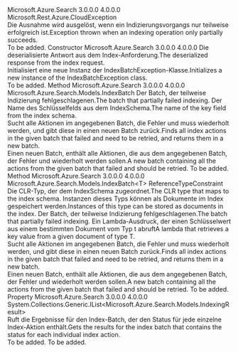 <Type Name="IndexBatchException" FullName="Microsoft.Azure.Search.IndexBatchException">
  <TypeSignature Language="C#" Value="public class IndexBatchException : Microsoft.Rest.Azure.CloudException" />
  <TypeSignature Language="ILAsm" Value=".class public auto ansi beforefieldinit IndexBatchException extends Microsoft.Rest.Azure.CloudException" />
  <TypeSignature Language="DocId" Value="T:Microsoft.Azure.Search.IndexBatchException" />
  <TypeSignature Language="VB.NET" Value="Public Class IndexBatchException&#xA;Inherits CloudException" />
  <TypeSignature Language="F#" Value="type IndexBatchException = class&#xA;    inherit CloudException" />
  <AssemblyInfo>
    <AssemblyName>Microsoft.Azure.Search</AssemblyName>
    <AssemblyVersion>3.0.0.0</AssemblyVersion>
    <AssemblyVersion>4.0.0.0</AssemblyVersion>
  </AssemblyInfo>
  <Base>
    <BaseTypeName>Microsoft.Rest.Azure.CloudException</BaseTypeName>
  </Base>
  <Interfaces />
  <Docs>
    <summary>
            <span data-ttu-id="6e549-101">Die Ausnahme wird ausgelöst, wenn ein Indizierungsvorgangs nur teilweise erfolgreich ist.</span><span class="sxs-lookup"><span data-stu-id="6e549-101">Exception thrown when an indexing operation only partially succeeds.</span></span>
            </summary>
    <remarks>To be added.</remarks>
  </Docs>
  <Members>
    <Member MemberName=".ctor">
      <MemberSignature Language="C#" Value="public IndexBatchException (Microsoft.Azure.Search.Models.DocumentIndexResult documentIndexResult);" />
      <MemberSignature Language="ILAsm" Value=".method public hidebysig specialname rtspecialname instance void .ctor(class Microsoft.Azure.Search.Models.DocumentIndexResult documentIndexResult) cil managed" />
      <MemberSignature Language="DocId" Value="M:Microsoft.Azure.Search.IndexBatchException.#ctor(Microsoft.Azure.Search.Models.DocumentIndexResult)" />
      <MemberSignature Language="F#" Value="new Microsoft.Azure.Search.IndexBatchException : Microsoft.Azure.Search.Models.DocumentIndexResult -&gt; Microsoft.Azure.Search.IndexBatchException" Usage="new Microsoft.Azure.Search.IndexBatchException documentIndexResult" />
      <MemberType>Constructor</MemberType>
      <AssemblyInfo>
        <AssemblyName>Microsoft.Azure.Search</AssemblyName>
        <AssemblyVersion>3.0.0.0</AssemblyVersion>
        <AssemblyVersion>4.0.0.0</AssemblyVersion>
      </AssemblyInfo>
      <Parameters>
        <Parameter Name="documentIndexResult" Type="Microsoft.Azure.Search.Models.DocumentIndexResult" />
      </Parameters>
      <Docs>
        <param name="documentIndexResult"><span data-ttu-id="6e549-102">Die deserialisierte Antwort aus dem Index-Anforderung.</span><span class="sxs-lookup"><span data-stu-id="6e549-102">The deserialized response from the index request.</span></span></param>
        <summary>
            <span data-ttu-id="6e549-103">Initialisiert eine neue Instanz der IndexBatchException-Klasse.</span><span class="sxs-lookup"><span data-stu-id="6e549-103">Initializes a new instance of the IndexBatchException class.</span></span>
            </summary>
        <remarks>To be added.</remarks>
      </Docs>
    </Member>
    <Member MemberName="FindFailedActionsToRetry">
      <MemberSignature Language="C#" Value="public Microsoft.Azure.Search.Models.IndexBatch FindFailedActionsToRetry (Microsoft.Azure.Search.Models.IndexBatch originalBatch, string keyFieldName);" />
      <MemberSignature Language="ILAsm" Value=".method public hidebysig instance class Microsoft.Azure.Search.Models.IndexBatch FindFailedActionsToRetry(class Microsoft.Azure.Search.Models.IndexBatch originalBatch, string keyFieldName) cil managed" />
      <MemberSignature Language="DocId" Value="M:Microsoft.Azure.Search.IndexBatchException.FindFailedActionsToRetry(Microsoft.Azure.Search.Models.IndexBatch,System.String)" />
      <MemberSignature Language="VB.NET" Value="Public Function FindFailedActionsToRetry (originalBatch As IndexBatch, keyFieldName As String) As IndexBatch" />
      <MemberSignature Language="F#" Value="member this.FindFailedActionsToRetry : Microsoft.Azure.Search.Models.IndexBatch * string -&gt; Microsoft.Azure.Search.Models.IndexBatch" Usage="indexBatchException.FindFailedActionsToRetry (originalBatch, keyFieldName)" />
      <MemberType>Method</MemberType>
      <AssemblyInfo>
        <AssemblyName>Microsoft.Azure.Search</AssemblyName>
        <AssemblyVersion>3.0.0.0</AssemblyVersion>
        <AssemblyVersion>4.0.0.0</AssemblyVersion>
      </AssemblyInfo>
      <ReturnValue>
        <ReturnType>Microsoft.Azure.Search.Models.IndexBatch</ReturnType>
      </ReturnValue>
      <Parameters>
        <Parameter Name="originalBatch" Type="Microsoft.Azure.Search.Models.IndexBatch" />
        <Parameter Name="keyFieldName" Type="System.String" />
      </Parameters>
      <Docs>
        <param name="originalBatch"><span data-ttu-id="6e549-104">Der Batch, der teilweise Indizierung fehlgeschlagenen.</span><span class="sxs-lookup"><span data-stu-id="6e549-104">The batch that partially failed indexing.</span></span></param>
        <param name="keyFieldName"><span data-ttu-id="6e549-105">Der Name des Schlüsselfelds aus dem IndexSchema.</span><span class="sxs-lookup"><span data-stu-id="6e549-105">The name of the key field from the index schema.</span></span></param>
        <summary>
            <span data-ttu-id="6e549-106">Sucht alle Aktionen im angegebenen Batch, die Fehler und muss wiederholt werden, und gibt diese in einen neuen Batch zurück.</span><span class="sxs-lookup"><span data-stu-id="6e549-106">Finds all index actions in the given batch that failed and need to be retried, and returns them in a new batch.</span></span>
            </summary>
        <returns>
            <span data-ttu-id="6e549-107">Einen neuen Batch, enthält alle Aktionen, die aus dem angegebenen Batch, der Fehler und wiederholt werden sollen.</span><span class="sxs-lookup"><span data-stu-id="6e549-107">A new batch containing all the actions from the given batch that failed and should be retried.</span></span>
            </returns>
        <remarks>To be added.</remarks>
      </Docs>
    </Member>
    <Member MemberName="FindFailedActionsToRetry&lt;T&gt;">
      <MemberSignature Language="C#" Value="public Microsoft.Azure.Search.Models.IndexBatch&lt;T&gt; FindFailedActionsToRetry&lt;T&gt; (Microsoft.Azure.Search.Models.IndexBatch&lt;T&gt; originalBatch, Func&lt;T,string&gt; keySelector) where T : class;" />
      <MemberSignature Language="ILAsm" Value=".method public hidebysig instance class Microsoft.Azure.Search.Models.IndexBatch`1&lt;!!T&gt; FindFailedActionsToRetry&lt;class T&gt;(class Microsoft.Azure.Search.Models.IndexBatch`1&lt;!!T&gt; originalBatch, class System.Func`2&lt;!!T, string&gt; keySelector) cil managed" />
      <MemberSignature Language="DocId" Value="M:Microsoft.Azure.Search.IndexBatchException.FindFailedActionsToRetry``1(Microsoft.Azure.Search.Models.IndexBatch{``0},System.Func{``0,System.String})" />
      <MemberSignature Language="VB.NET" Value="Public Function FindFailedActionsToRetry(Of T As Class) (originalBatch As IndexBatch(Of T), keySelector As Func(Of T, String)) As IndexBatch(Of T)" />
      <MemberSignature Language="F#" Value="member this.FindFailedActionsToRetry : Microsoft.Azure.Search.Models.IndexBatch&lt;'T (requires 'T : null)&gt; * Func&lt;'T, string (requires 'T : null)&gt; -&gt; Microsoft.Azure.Search.Models.IndexBatch&lt;'T (requires 'T : null)&gt; (requires 'T : null)" Usage="indexBatchException.FindFailedActionsToRetry (originalBatch, keySelector)" />
      <MemberType>Method</MemberType>
      <AssemblyInfo>
        <AssemblyName>Microsoft.Azure.Search</AssemblyName>
        <AssemblyVersion>3.0.0.0</AssemblyVersion>
        <AssemblyVersion>4.0.0.0</AssemblyVersion>
      </AssemblyInfo>
      <ReturnValue>
        <ReturnType>Microsoft.Azure.Search.Models.IndexBatch&lt;T&gt;</ReturnType>
      </ReturnValue>
      <TypeParameters>
        <TypeParameter Name="T">
          <Constraints>
            <ParameterAttribute>ReferenceTypeConstraint</ParameterAttribute>
          </Constraints>
        </TypeParameter>
      </TypeParameters>
      <Parameters>
        <Parameter Name="originalBatch" Type="Microsoft.Azure.Search.Models.IndexBatch&lt;T&gt;" />
        <Parameter Name="keySelector" Type="System.Func&lt;T,System.String&gt;" />
      </Parameters>
      <Docs>
        <typeparam name="T">
            <span data-ttu-id="6e549-108">Die CLR-Typ, der dem IndexSchema zugeordnet.</span><span class="sxs-lookup"><span data-stu-id="6e549-108">The CLR type that maps to the index schema.</span></span> <span data-ttu-id="6e549-109">Instanzen dieses Typs können als Dokumente im Index gespeichert werden.</span><span class="sxs-lookup"><span data-stu-id="6e549-109">Instances of this type can be stored as documents in the index.</span></span>
            </typeparam>
        <param name="originalBatch"><span data-ttu-id="6e549-110">Der Batch, der teilweise Indizierung fehlgeschlagenen.</span><span class="sxs-lookup"><span data-stu-id="6e549-110">The batch that partially failed indexing.</span></span></param>
        <param name="keySelector"><span data-ttu-id="6e549-111">Ein Lambda-Ausdruck, der einen Schlüsselwert aus einem bestimmten Dokument vom Typ t abruft</span><span class="sxs-lookup"><span data-stu-id="6e549-111">A lambda that retrieves a key value from a given document of type T.</span></span></param>
        <summary>
            <span data-ttu-id="6e549-112">Sucht alle Aktionen im angegebenen Batch, die Fehler und muss wiederholt werden, und gibt diese in einen neuen Batch zurück.</span><span class="sxs-lookup"><span data-stu-id="6e549-112">Finds all index actions in the given batch that failed and need to be retried, and returns them in a new batch.</span></span>
            </summary>
        <returns>
            <span data-ttu-id="6e549-113">Einen neuen Batch, enthält alle Aktionen, die aus dem angegebenen Batch, der Fehler und wiederholt werden sollen.</span><span class="sxs-lookup"><span data-stu-id="6e549-113">A new batch containing all the actions from the given batch that failed and should be retried.</span></span>
            </returns>
        <remarks>To be added.</remarks>
      </Docs>
    </Member>
    <Member MemberName="IndexingResults">
      <MemberSignature Language="C#" Value="public System.Collections.Generic.IList&lt;Microsoft.Azure.Search.Models.IndexingResult&gt; IndexingResults { get; }" />
      <MemberSignature Language="ILAsm" Value=".property instance class System.Collections.Generic.IList`1&lt;class Microsoft.Azure.Search.Models.IndexingResult&gt; IndexingResults" />
      <MemberSignature Language="DocId" Value="P:Microsoft.Azure.Search.IndexBatchException.IndexingResults" />
      <MemberSignature Language="VB.NET" Value="Public ReadOnly Property IndexingResults As IList(Of IndexingResult)" />
      <MemberSignature Language="F#" Value="member this.IndexingResults : System.Collections.Generic.IList&lt;Microsoft.Azure.Search.Models.IndexingResult&gt;" Usage="Microsoft.Azure.Search.IndexBatchException.IndexingResults" />
      <MemberType>Property</MemberType>
      <AssemblyInfo>
        <AssemblyName>Microsoft.Azure.Search</AssemblyName>
        <AssemblyVersion>3.0.0.0</AssemblyVersion>
        <AssemblyVersion>4.0.0.0</AssemblyVersion>
      </AssemblyInfo>
      <ReturnValue>
        <ReturnType>System.Collections.Generic.IList&lt;Microsoft.Azure.Search.Models.IndexingResult&gt;</ReturnType>
      </ReturnValue>
      <Docs>
        <summary>
            <span data-ttu-id="6e549-114">Ruft die Ergebnisse für den Index-Batch, der den Status für jede einzelne Index-Aktion enthält.</span><span class="sxs-lookup"><span data-stu-id="6e549-114">Gets the results for the index batch that contains the status for each individual index action.</span></span>
            </summary>
        <value>To be added.</value>
        <remarks>To be added.</remarks>
      </Docs>
    </Member>
  </Members>
</Type>